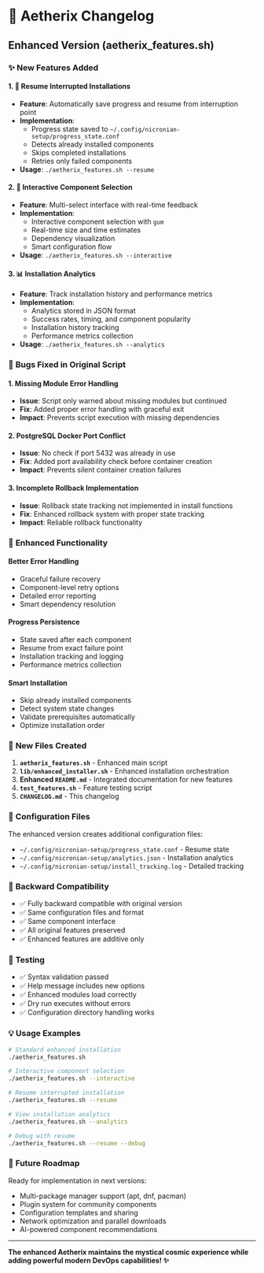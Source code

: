 # 🚀 Aetherix Changelog

## Enhanced Version (aetherix_features.sh)

### ✨ **New Features Added**

#### 1. **🔄 Resume Interrupted Installations**

- **Feature**: Automatically save progress and resume from interruption point
- **Implementation**:
  - Progress state saved to `~/.config/nicronian-setup/progress_state.conf`
  - Detects already installed components
  - Skips completed installations
  - Retries only failed components
- **Usage**: `./aetherix_features.sh --resume`

#### 2. **🎯 Interactive Component Selection**

- **Feature**: Multi-select interface with real-time feedback
- **Implementation**:
  - Interactive component selection with `gum`
  - Real-time size and time estimates
  - Dependency visualization
  - Smart configuration flow
- **Usage**: `./aetherix_features.sh --interactive`

#### 3. **📊 Installation Analytics**

- **Feature**: Track installation history and performance metrics
- **Implementation**:
  - Analytics stored in JSON format
  - Success rates, timing, and component popularity
  - Installation history tracking
  - Performance metrics collection
- **Usage**: `./aetherix_features.sh --analytics`

### 🐛 **Bugs Fixed in Original Script**

#### 1. **Missing Module Error Handling**

- **Issue**: Script only warned about missing modules but continued
- **Fix**: Added proper error handling with graceful exit
- **Impact**: Prevents script execution with missing dependencies

#### 2. **PostgreSQL Docker Port Conflict**

- **Issue**: No check if port 5432 was already in use
- **Fix**: Added port availability check before container creation
- **Impact**: Prevents silent container creation failures

#### 3. **Incomplete Rollback Implementation**

- **Issue**: Rollback state tracking not implemented in install functions
- **Fix**: Enhanced rollback system with proper state tracking
- **Impact**: Reliable rollback functionality

### 🔧 **Enhanced Functionality**

#### **Better Error Handling**

- Graceful failure recovery
- Component-level retry options
- Detailed error reporting
- Smart dependency resolution

#### **Progress Persistence**

- State saved after each component
- Resume from exact failure point
- Installation tracking and logging
- Performance metrics collection

#### **Smart Installation**

- Skip already installed components
- Detect system state changes
- Validate prerequisites automatically
- Optimize installation order

### 📁 **New Files Created**

1. **`aetherix_features.sh`** - Enhanced main script
2. **`lib/enhanced_installer.sh`** - Enhanced installation orchestration
3. **Enhanced `README.md`** - Integrated documentation for new features
4. **`test_features.sh`** - Feature testing script
5. **`CHANGELOG.md`** - This changelog

### 🔄 **Configuration Files**

The enhanced version creates additional configuration files:

- `~/.config/nicronian-setup/progress_state.conf` - Resume state
- `~/.config/nicronian-setup/analytics.json` - Installation analytics
- `~/.config/nicronian-setup/install_tracking.log` - Detailed tracking

### 🎯 **Backward Compatibility**

- ✅ Fully backward compatible with original version
- ✅ Same configuration files and format
- ✅ Same component interface
- ✅ All original features preserved
- ✅ Enhanced features are additive only

### 🧪 **Testing**

- ✅ Syntax validation passed
- ✅ Help message includes new options
- ✅ Enhanced modules load correctly
- ✅ Dry run executes without errors
- ✅ Configuration directory handling works

### 💡 **Usage Examples**

```bash
# Standard enhanced installation
./aetherix_features.sh

# Interactive component selection
./aetherix_features.sh --interactive

# Resume interrupted installation
./aetherix_features.sh --resume

# View installation analytics
./aetherix_features.sh --analytics

# Debug with resume
./aetherix_features.sh --resume --debug
```

### 🔮 **Future Roadmap**

Ready for implementation in next versions:

- Multi-package manager support (apt, dnf, pacman)
- Plugin system for community components
- Configuration templates and sharing
- Network optimization and parallel downloads
- AI-powered component recommendations

---

**The enhanced Aetherix maintains the mystical cosmic experience while adding powerful modern DevOps capabilities! ✨**
